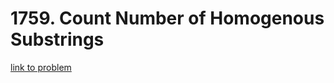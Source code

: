 # 1759. Count Number of Homogenous Substrings

[link to problem](https://leetcode.com/problems/count-number-of-homogenous-substrings/description/?envType=daily-question&envId=2023-11-09)
